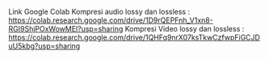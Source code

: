 Link Google Colab
Kompresi audio lossy dan lossless : https://colab.research.google.com/drive/1D9rQEPFnh_V1xn8-RGI9ShjPOxWowMEl?usp=sharing
Kompresi Video lossy dan lossless : https://colab.research.google.com/drive/1QHFq9nrX07ksTkwCzfwpFiGCJDuU5kbg?usp=sharing
